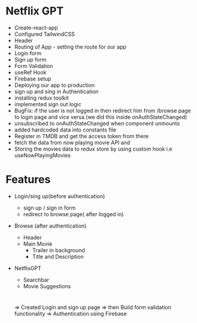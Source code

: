 # Netflix GPT

- Create-react-app
- Configured TailwindCSS
- Header
- Routing of App - setting the route for our app
- Login form
- Sign up form
- Form Validation
- useRef Hook
- Firebase setup
- Deploying our app to production
- sign up and sing in Authentication
- installing redux toolkit
- implemented sign out logic
- BugFix: if the user is not logged in then redirect him from /browse page to login page and vice versa.(we did this inside onAuthStateChanged)
- unsubscribed to onAuthStateChanged when component unmounts
- added hardcoded data into constants file
- Register in TMDB and get the access token from there
- fetch the data from now playing movie API and
- Storing the movies data to redux store by using custom hook i.e useNowPlayingMovies

# Features

- Login/sing up(before authentication)

  - sign up / sign in form
  - redirect to browse page( after logged in)

- Browse (after authentication)

  - Header
  - Main Movie
    - Trailer in background
    - Title and Description

- NetflixGPT

  - Searchbar
  - Movie Suggestions

  #

  => Created Login and sign up page
  => then Build form validation functionality
  => Authentication using Firebase
